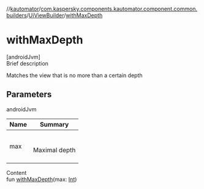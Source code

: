 //[kautomator](../../index.md)/[com.kaspersky.components.kautomator.component.common.builders](../index.md)/[UiViewBuilder](index.md)/[withMaxDepth](with-max-depth.md)



# withMaxDepth  
[androidJvm]  
Brief description  


Matches the view that is no more than a certain depth



## Parameters  
  
androidJvm  
  
|  Name|  Summary| 
|---|---|
| max| <br><br>Maximal depth<br><br>
  
  
Content  
fun [withMaxDepth](with-max-depth.md)(max: [Int](https://kotlinlang.org/api/latest/jvm/stdlib/kotlin/-int/index.html))  



